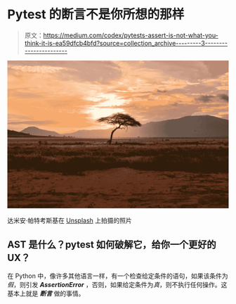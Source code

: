 # Pytest 的断言不是你所想的那样

> 原文：<https://medium.com/codex/pytests-assert-is-not-what-you-think-it-is-ea59dfcb4bfd?source=collection_archive---------3----------------------->

![](img/402a5a37baa89037a35565a8a94c9b8b.png)

达米安·帕特考斯基在 [Unsplash](https://unsplash.com/s/photos/africa?utm_source=unsplash&utm_medium=referral&utm_content=creditCopyText) 上拍摄的照片

## AST 是什么？pytest 如何破解它，给你一个更好的 UX？

在 Python 中，像许多其他语言一样，有一个检查给定条件的语句，如果该条件为*假*，则引发 ***AssertionError*** ，否则，如果给定条件为*真*，则不执行任何操作。这基本上就是 ***断言*** 做的事情。